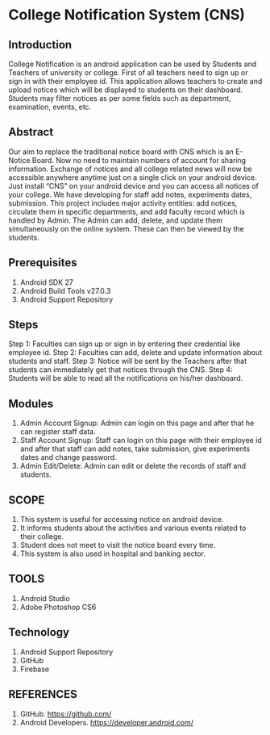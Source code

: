 # College Notification System (CNS)

## Introduction
College Notification is an android application can be used by Students and Teachers of university or college. First of all teachers need to sign up or sign in with their employee id. This application allows teachers to create and upload notices which will be displayed to students on their dashboard. Students may filter notices as per some fields such as department, examination, events, etc. 

## Abstract
Our aim to replace the traditional notice board with CNS which is an E-Notice Board. Now no need to maintain numbers of account for sharing information. Exchange of notices and all college related news will now be accessible anywhere anytime just on a single click on your android device. Just install “CNS” on your android device and you can access all notices of your college. We have developing for staff add notes, experiments dates, submission. This project includes major activity entities: add notices, circulate them in specific departments, and add faculty record which is handled by Admin. The Admin can add, delete, and update them simultaneously on the online system. These can then be viewed by the students.

## Prerequisites
1.  Android SDK 27
2.  Android Build Tools v27.0.3
3.  Android Support Repository

## Steps
Step 1: Faculties can sign up or sign in by entering their credential like employee id. 
Step 2: Faculties can add, delete and update information about students and staff.
Step 3: Notice will be sent by the Teachers after that students can immediately get that notices through the CNS.
Step 4: Students will be able to read all the notifications on his/her dashboard.

## Modules 
1.  Admin Account Signup: Admin can login on this page and after that he can register staff data.
2.  Staff Account Signup: Staff can login on this page with their employee id and after that staff can add notes, take submission, give       experiments dates and change password.
3.  Admin Edit/Delete: Admin can edit or delete the records of staff and students.

## SCOPE
1.  This system is useful for accessing notice on android device.
2.  It informs students about the activities and various events related to their college.
3.  Student does not meet to visit the notice board every time.
4.  This system is also used in hospital and banking sector.



## TOOLS
1. Android Studio
2. Adobe Photoshop CS6


## Technology
1. Android Support Repository
2. GitHub
3. Firebase

## REFERENCES
1. GitHub.  https://github.com/
2. Android Developers. https://developer.android.com/




 
